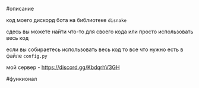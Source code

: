 #описание

код моего дискорд бота на библиотеке ```disnake```

сдесь вы можете найти что-то для своего кода или просто использовать весь код

если вы собираетесь использовать весь код то все что нужно есть в файле ```config.py```

мой сервер - https://discord.gg/KbdqrhV3GH

#функионал